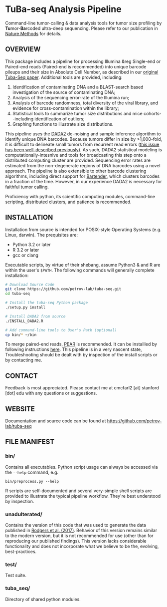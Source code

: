 # TuBa-seq Analysis Pipeline #

Command-line tumor-calling & data analysis tools for tumor size profiling by **Tu**mor-**Ba**rcoded ultra-deep sequencing. Please refer to our publication in [Nature Methods][1] for details. 

## OVERVIEW

This package includes a pipeline for processing Illumina &reg Single-end or Paired-end reads (Paired-end is recommended) into unique barcode pileups and their size in Absolute Cell Number, as described in our [original Tuba-Seq paper][1]. Additional tools are provided, including: 

1. Identification of contaminating DNA and a BLAST-search based investigation of the source of contaminating DNA;
2. Analysis of the sequencing error-rate of the Illumina run;
3. Analysis of barcode randomness, total diversity of the viral library, and evidence for cross-contamination within the library;
4. Statistical tools to summarize tumor size distributions and mice cohorts--including identification of outliers;
5. Graphing functions to illustrate size distributions.

This pipeline uses the [DADA2][2] de-noising and sample inference algorithm to identify unique DNA barcodes. Because tumors differ in size by >1,000-fold, it is difficult to delineate small tumors from recurrent read errors ([this issue has been well-described previously][3]). As such, DADA2 statistical modeling is computationally-intesnive and tools for broadcasting this step onto a distributed computing cluster are provided. Sequencing error rates are estimated from the non-degenerate regions of DNA barcodes using a novel approach. The pipeline is also extensible to other barcode clustering algorithms, including direct support for [Bartender][4], which clusters barcodes in a fraction of the time. However, in our experience DADA2 is necessary for faithful tumor calling. 

Proficiency with python, its scientific computing modules, command-line scripting, distributed clusters, and patience is recommended. 

## INSTALLATION

Installation from source is intended for POSIX-style Operating Systems (e.g. Linux, darwin). The prequisites are:
* Python 3.2 or later
* R 3.2 or later
* gcc or clang

Executable scripts, by virtue of their shebang, assume Python3 & and R are within the user's `$PATH`. The following commands will generally complete installation: 

```sh
# Download Source Code
git clone https://github.com/petrov-lab/tuba-seq.git  
cd tuba-seq

# Install the tuba-seq Python package 
./setup.py install

# Install DADA2 from source
./INSTALL_DADA2.R

# Add command-line tools to User's Path (optional)
cp bin/* ~/bin
```

To merge paired-end reads, [PEAR][5] is recommended. It can be installled by following instructions [here][5]. This pipeline is in a very nascent state, Troubleshooting should be dealt with by inspection of the install scripts or by contacting me. 

## CONTACT

Feedback is most appreciated. Please contact me at cmcfarl2 [at] stanford [dot] edu with any questions or suggestions. 

## WEBSITE

Documentation and source code can be found at https://github.com/petrov-lab/tuba-seq

## FILE MANIFEST

### bin/ 

Contains all executables. Python script usage can always be accessed via the `--help` command, e.g.
```
bin/preprocess.py --help
```
R scripts are self-documented and several very-simple shell scripts are provided to illustrate the typical pipeline workflow. They're best understood by inspection. 

### unadulterated/

Contains the version of this code that was used to generate the data published in [Rodgers et al. (2017)][1]. Behavior of this version remains similar to the modern version, but it is not recommended for use (other than for reproducing our published findings). This version lacks considerable functionality and does not incorporate what we believe to be the, evolving, best-practices.  

### test/

Test suite. 

### tuba_seq/

Directory of shared python modules.

[1]: https://www.nature.com/nmeth/journal/v14/n7/full/nmeth.4297.html "A quantitative and multiplexed approach to uncover the fitness landscape of tumor suppression in vivo"
[2]: https://github.com/benjjneb/dada2 "DADA2 Public Repository"
[3]: https://bmcbioinformatics.biomedcentral.com/articles/10.1186/s12859-016-0999-4 "Reproducibility of Illumina platform deep sequencing errors allows accurate determination of DNA barcodes in cells" 
[4]: https://www.biorxiv.org/content/early/2016/08/10/068916 "Bartender: an ultrafast and accurate clustering algorithm to count barcode and amplicon reads"
[5]: https://sco.h-its.org/exelixis/web/software/pear/ "PEAR - Paired-End reAd mergeR"
